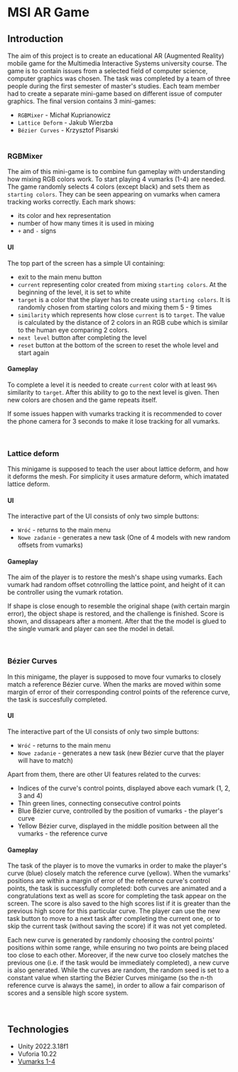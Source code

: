 # MSI AR Game

## Introduction

The aim of this project is to create an educational AR (Augmented Reality) mobile game for the Multimedia Interactive Systems university course. The game is to contain issues from a selected field of computer science, computer graphics was chosen. The task was completed by a team of three people during the first semester of master's studies. Each team member had to create a separate mini-game based on different issue of computer graphics. The final version contains 3 mini-games:
- `RGBMixer` - Michał Kuprianowicz
- `Lattice Deform` - Jakub Wierzba
- `Bézier Curves` - Krzysztof Pisarski
<br><br>


### RGBMixer

The aim of this mini-game is to combine fun gameplay with understanding how mixing RGB colors work. To start playing 4 vumarks (1-4) are needed. The game randomly selects 4 colors (except black) and sets them as `starting colors`. They can be seen appearing on vumarks when camera tracking works correctly. Each mark shows:
- its color and hex representation
- number of how many times it is used in mixing
-  `+` and `-` signs

#### UI

The top part of the screen has a simple UI containing:
- exit to the main menu button
- `current` representing color created from mixing `starting colors`. At the beginning of the level, it is set to white
- `target` is a color that the player has to create using `starting colors`. It is randomly chosen from starting colors and mixing them 5 - 9 times
- `similarity` which represents how close `current` is to `target`. The value is calculated by the distance of 2 colors in an RGB cube which is similar to the human eye comparing 2 colors. 
- `next level` button after completing the level
- `reset` button at the bottom of the screen to reset the whole level and start again

#### Gameplay

To complete a level it is needed to create `current` color with at least `96%` similarity to `target`. After this ability to go to the next level is given. Then new colors are chosen and the game repeats itself.

If some issues happen with vumarks tracking it is recommended to cover the phone camera for 3 seconds to make it lose tracking for all vumarks.

<br>

### Lattice deform

This minigame is supposed to teach the user about lattice deform, and how it deforms the mesh. For simplicity it uses armature deform, which imatated lattice deform. 
#### UI
The interactive part of the UI consists of only two simple buttons:

- `Wróć` - returns to the main menu
- `Nowe zadanie` - generates a new task (One of 4 models with new random  offsets from vumarks)

#### Gameplay
The aim of the player is to restore the mesh's shape using vumarks. Each vumark had random offset cotnrolling the lattice point, and height of it can be controller using the vumark rotation.

If shape is close enough to resemble the original shape (with certain margin error), the object shape is restored, and the challenge is finished. Score is shown, and dissapears after a moment. After that the the model is glued to the single vumark and player can see the model in detail.



<br>

### Bézier Curves

In this minigame, the player is supposed to move four vumarks to closely match a reference Bézier curve. When the marks are moved within some margin of error of their corresponding control points of the reference curve, the task is succesfully completed.

#### UI

The interactive part of the UI consists of only two simple buttons:
- `Wróć` - returns to the main menu
- `Nowe zadanie` - generates a new task (new Bézier curve that the player will have to match)

Apart from them, there are other UI features related to the curves:
- Indices of the curve's control points, displayed above each vumark (1, 2, 3 and 4)
- Thin green lines, connecting consecutive control points
- Blue Bézier curve, controlled by the position of vumarks - the player's curve
- Yellow Bézier curve, displayed in the middle position between all the vumarks - the reference curve

#### Gameplay

The task of the player is to move the vumarks in order to make the player's curve (blue) closely match the reference curve (yellow). When the vumarks' positions are within a margin of error of the reference curve's control points, the task is successfully completed: both curves are animated and a congratulations text as well as score for completing the task appear on the screen. The score is also saved to the high scores list if it is greater than the previous high score for this particular curve. The player can use the new task button to move to a next task after completing the current one, or to skip the current task (without saving the score) if it was not yet completed.

Each new curve is generated by randomly choosing the control points' positions within some range, while ensuring no two points are being placed too close to each other. Moreover, if the new curve too closely matches the previous one (i.e. if the task would be immediately completed), a new curve is also generated. While the curves are random, the random seed is set to a constant value when starting the Bézier Curves minigame (so the n-th reference curve is always the same), in order to allow a fair comparison of scores and a sensible high score system.

<br>

## Technologies

- Unity 2022.3.18f1
- Vuforia 10.22
- [Vumarks 1-4](https://developer.vuforia.com/sites/default/files/vuforia-library/docs/target_samples/unity/mars_vumarks.pdf)





